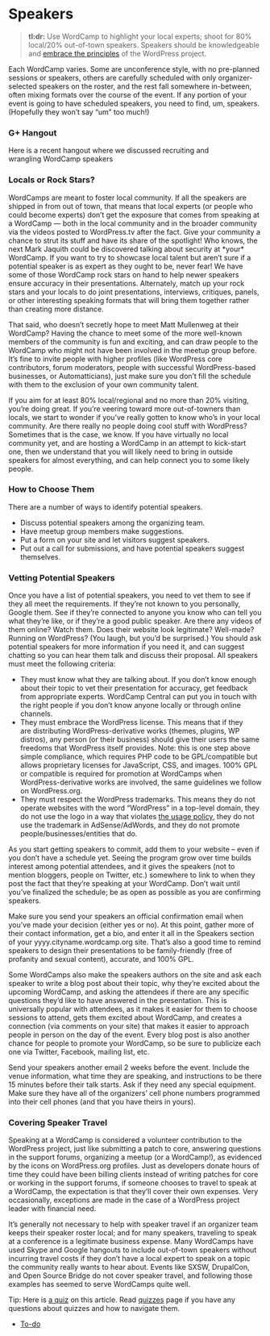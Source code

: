 # Speakers

> **tl:dr:** Use WordCamp to highlight your local experts; shoot for 80% local/20% out-of-town speakers. Speakers should be knowledgeable and [embrace the principles](https://plan.wordcamp.org/agreement-among-wordcamp-organizers-speakers-sponsors-and-volunteers/ "Agreement among WordCamp Organizers, Speakers, Sponsors, and Volunteers") of the WordPress project.

Each WordCamp varies. Some are unconference style, with no pre-planned sessions or speakers, others are carefully scheduled with only organizer-selected speakers on the roster, and the rest fall somewhere in-between, often mixing formats over the course of the event. If any portion of your event is going to have scheduled speakers, you need to find, um, speakers. (Hopefully they won’t say “um” too much!)

### G+ Hangout

Here is a recent hangout where we discussed recruiting and wrangling WordCamp speakers

### Locals or Rock Stars?

WordCamps are meant to foster local community. If all the speakers are shipped in from out of town, that means that local experts (or people who could become experts) don’t get the exposure that comes from speaking at a WordCamp — both in the local community and in the broader community via the videos posted to WordPress.tv after the fact. Give your community a chance to strut its stuff and have its share of the spotlight! Who knows, the next Mark Jaquith could be discovered talking about security at \*your\* WordCamp. If you want to try to showcase local talent but aren’t sure if a potential speaker is as expert as they ought to be, never fear! We have some of those WordCamp rock stars on hand to help newer speakers ensure accuracy in their presentations. Alternately, match up your rock stars and your locals to do joint presentations, interviews, critiques, panels, or other interesting speaking formats that will bring them together rather than creating more distance.

That said, who doesn’t secretly hope to meet Matt Mullenweg at their WordCamp? Having the chance to meet some of the more well-known members of the community is fun and exciting, and can draw people to the WordCamp who might not have been involved in the meetup group before. It’s fine to invite people with higher profiles (like WordPress core contributors, forum moderators, people with successful WordPress-based businesses, or Automatticians), just make sure you don’t fill the schedule with them to the exclusion of your own community talent.

If you aim for at least 80% local/regional and no more than 20% visiting, you’re doing great. If you’re veering toward more out-of-towners than locals, we start to wonder if you’ve really gotten to know who’s in your local community. Are there really no people doing cool stuff with WordPress? Sometimes that is the case, we know. If you have virtually no local community yet, and are hosting a WordCamp in an attempt to kick-start one, then we understand that you will likely need to bring in outside speakers for almost everything, and can help connect you to some likely people.

### How to Choose Them

There are a number of ways to identify potential speakers.

*   Discuss potential speakers among the organizing team.
*   Have meetup group members make suggestions.
*   Put a form on your site and let visitors suggest speakers.
*   Put out a call for submissions, and have potential speakers suggest themselves.

### Vetting Potential Speakers

Once you have a list of potential speakers, you need to vet them to see if they all meet the requirements. If they’re not known to you personally, Google them. See if they’re connected to anyone you know who can tell you what they’re like, or if they’re a good public speaker. Are there any videos of them online? Watch them. Does their website look legitimate? Well-made? Running on WordPress? (You laugh, but you’d be surprised.) You should ask potential speakers for more information if you need it, and can suggest chatting so you can hear them talk and discuss their proposal. All speakers must meet the following criteria:

*   They must know what they are talking about. If you don’t know enough about their topic to vet their presentation for accuracy, get feedback from appropriate experts. WordCamp Central can put you in touch with the right people if you don’t know anyone locally or through online channels.
*   They must embrace the WordPress license. This means that if they are distributing WordPress-derivative works (themes, plugins, WP distros), any person (or their business) should give their users the same freedoms that WordPress itself provides. Note: this is one step above simple compliance, which requires PHP code to be GPL/compatible but allows proprietary licenses for JavaScript, CSS, and images. 100% GPL or compatible is required for promotion at WordCamps when WordPress-derivative works are involved, the same guidelines we follow on WordPress.org.
*   They must respect the WordPress trademarks. This means they do not operate websites with the word “WordPress” in a top-level domain, they do not use the logo in a way that violates [the usage policy](http://wordpressfoundation.org/trademark-policy/ "Trademark Policy"), they do not use the trademark in AdSense/AdWords, and they do not promote people/businesses/entities that do.

As you start getting speakers to commit, add them to your website – even if you don’t have a schedule yet. Seeing the program grow over time builds interest among potential attendees, and it gives the speakers (not to mention bloggers, people on Twitter, etc.) somewhere to link to when they post the fact that they’re speaking at your WordCamp. Don’t wait until you’ve finalized the schedule; be as open as possible as you are confirming speakers.

Make sure you send your speakers an official confirmation email when you’ve made your decision (either yes or no). At this point, gather more of their contact information, get a bio, and enter it all in the Speakers section of your yyyy.cityname.wordcamp.org site. That’s also a good time to remind speakers to design their presentations to be family-friendly (free of profanity and sexual content), accurate, and 100% GPL.

Some WordCamps also make the speakers authors on the site and ask each speaker to write a blog post about their topic, why they’re excited about the upcoming WordCamp, and asking the attendees if there are any specific questions they’d like to have answered in the presentation. This is universally popular with attendees, as it makes it easier for them to choose sessions to attend, gets them excited about WordCamp, and creates a connection (via comments on your site) that makes it easier to approach people in person on the day of the event. Every blog post is also another chance for people to promote your WordCamp, so be sure to publicize each one via Twitter, Facebook, mailing list, etc.

Send your speakers another email 2 weeks before the event. Include the venue information, what time they are speaking, and instructions to be there 15 minutes before their talk starts. Ask if they need any special equipment. Make sure they have all of the organizers’ cell phone numbers programmed into their cell phones (and that you have theirs in yours).

### Covering Speaker Travel

Speaking at a WordCamp is considered a volunteer contribution to the WordPress project, just like submitting a patch to core, answering questions in the support forums, organizing a meetup (or a WordCamp!), as evidenced by the icons on WordPress.org profiles. Just as developers donate hours of time they could have been billing clients instead of writing patches for core or working in the support forums, if someone chooses to travel to speak at a WordCamp, the expectation is that they’ll cover their own expenses. Very occasionally, exceptions are made in the case of a WordPress project leader with financial need.

It’s generally not necessary to help with speaker travel if an organizer team keeps their speaker roster local; and for many speakers, traveling to speak at a conference is a legitimate business expense. Many WordCamps have used Skype and Google hangouts to include out-of-town speakers without incurring travel costs if they don’t have a local expert to speak on a topic the community really wants to hear about. Events like SXSW, DrupalCon, and Open Source Bridge do not cover speaker travel, and following those examples has seemed to serve WordCamps quite well.

Tip: Here is [a quiz](https://community-self-training.mystagingwebsite.com/quiz/speakers-2/) on this article. Read [quizzes](https://make.wordpress.org/community/handbook/wordcamp-organizer/quizzes/) page if you have any questions about quizzes and how to navigate them.

*   [To-do](# "To-do")